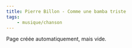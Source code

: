 ```yaml
---
title: Pierre Billon - Comme une bamba triste
tags:
    - musique/chanson
---
```


Page créée automatiquement, mais vide.
